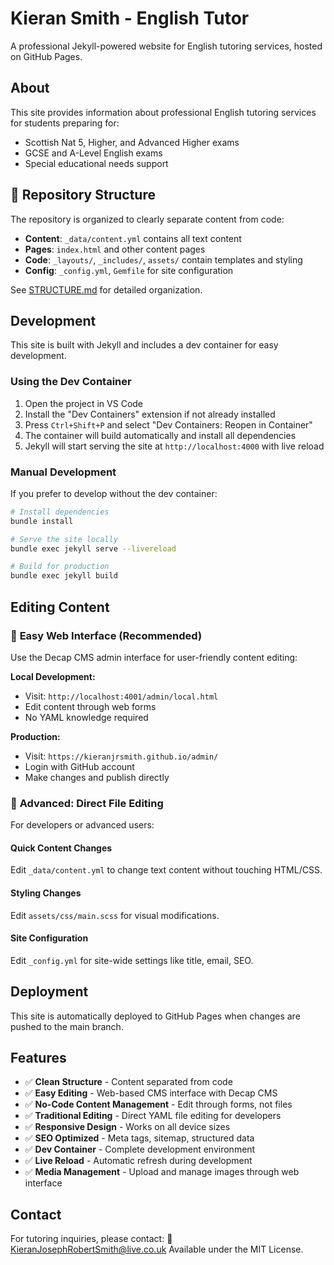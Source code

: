 # Kieran Smith - English Tutor

A professional Jekyll-powered website for English tutoring services, hosted on GitHub Pages.

## About

This site provides information about professional English tutoring services for students preparing for:
- Scottish Nat 5, Higher, and Advanced Higher exams
- GCSE and A-Level English exams
- Special educational needs support

## 📁 Repository Structure

The repository is organized to clearly separate content from code:

- **Content**: `_data/content.yml` contains all text content
- **Pages**: `index.html` and other content pages
- **Code**: `_layouts/`, `_includes/`, `assets/` contain templates and styling
- **Config**: `_config.yml`, `Gemfile` for site configuration

See [STRUCTURE.md](STRUCTURE.md) for detailed organization.

## Development

This site is built with Jekyll and includes a dev container for easy development.

### Using the Dev Container

1. Open the project in VS Code
2. Install the "Dev Containers" extension if not already installed
3. Press `Ctrl+Shift+P` and select "Dev Containers: Reopen in Container"
4. The container will build automatically and install all dependencies
5. Jekyll will start serving the site at `http://localhost:4000` with live reload

### Manual Development

If you prefer to develop without the dev container:

```bash
# Install dependencies
bundle install

# Serve the site locally
bundle exec jekyll serve --livereload

# Build for production
bundle exec jekyll build
```

## Editing Content

### 🎯 **Easy Web Interface (Recommended)**
Use the Decap CMS admin interface for user-friendly content editing:

**Local Development:**
- Visit: `http://localhost:4001/admin/local.html`
- Edit content through web forms
- No YAML knowledge required

**Production:**
- Visit: `https://kieranjrsmith.github.io/admin/`
- Login with GitHub account
- Make changes and publish directly

### 📝 **Advanced: Direct File Editing**
For developers or advanced users:

#### Quick Content Changes
Edit `_data/content.yml` to change text content without touching HTML/CSS.

#### Styling Changes
Edit `assets/css/main.scss` for visual modifications.

#### Site Configuration
Edit `_config.yml` for site-wide settings like title, email, SEO.

## Deployment

This site is automatically deployed to GitHub Pages when changes are pushed to the main branch.

## Features

- ✅ **Clean Structure** - Content separated from code
- ✅ **Easy Editing** - Web-based CMS interface with Decap CMS
- ✅ **No-Code Content Management** - Edit through forms, not files
- ✅ **Traditional Editing** - Direct YAML file editing for developers
- ✅ **Responsive Design** - Works on all device sizes
- ✅ **SEO Optimized** - Meta tags, sitemap, structured data
- ✅ **Dev Container** - Complete development environment
- ✅ **Live Reload** - Automatic refresh during development
- ✅ **Media Management** - Upload and manage images through web interface

## Contact

For tutoring inquiries, please contact:
📧 KieranJosephRobertSmith@live.co.uk
Available under the MIT License.